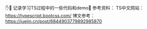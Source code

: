 <!--
 * @Author: QiuShui
 * @Date: 2022-04-06 13:49:32
 * @LastEditors: Qiushui
 * @LastEditTime: 2022-04-06 16:03:38
 * @FilePath: /TS/README.MD
 * @Description: 
 * 
 * Copyright (c) 2022 by 用户/公司名, All Rights Reserved. 
-->
✋🤚
记录学习TS过程中的一些代码和demo📝
参考资料：
TS中文网站： https://typescript.bootcss.com/
博文参考：https://juejin.cn/post/6844903779892985870